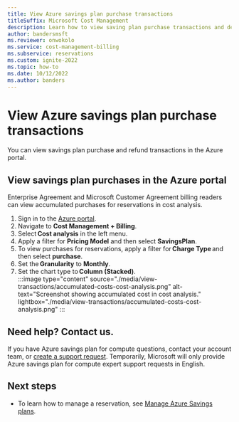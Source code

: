 ```yaml
---
title: View Azure savings plan purchase transactions
titleSuffix: Microsoft Cost Management
description: Learn how to view saving plan purchase transactions and details.
author: bandersmsft
ms.reviewer: onwokolo
ms.service: cost-management-billing
ms.subservice: reservations
ms.custom: ignite-2022
ms.topic: how-to
ms.date: 10/12/2022
ms.author: banders
---
```


# View Azure savings plan purchase transactions

You can view savings plan purchase and refund transactions in the Azure portal.

## View savings plan purchases in the Azure portal

Enterprise Agreement and Microsoft Customer Agreement billing readers can view accumulated purchases for reservations in cost analysis.

1. Sign in to the [Azure portal](https://portal.azure.com/).
2. Navigate to **Cost Management + Billing**.
3. Select **Cost analysis** in the left menu.
4. Apply a filter for **Pricing Model** and then select **SavingsPlan**.
5. To view purchases for reservations, apply a filter for **Charge Type** and then select  **purchase**.
6. Set the **Granularity** to **Monthly**.
7. Set the chart type to **Column (Stacked)**.  
    :::image type="content" source="./media/view-transactions/accumulated-costs-cost-analysis.png" alt-text="Screenshot showing accumulated cost in cost analysis." lightbox="./media/view-transactions/accumulated-costs-cost-analysis.png" :::

## Need help? Contact us.

If you have Azure savings plan for compute questions, contact your  account team, or [create a support request](https://portal.azure.com/#blade/Microsoft_Azure_Support/HelpAndSupportBlade/newsupportrequest). Temporarily, Microsoft will only provide Azure savings plan for compute expert support requests in English.

## Next steps

- To learn how to manage a reservation, see [Manage Azure Savings plans](manage-savings-plan.md).

